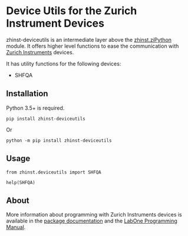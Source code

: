 # Device Utils for the Zurich Instrument Devices

zhinst-deviceutils is an intermediate layer above the [zhinst.ziPython](https://pypi.org/project/zhinst/) module.
It offers higher level functions to ease the communication with [Zurich Instruments](https://zhinst.com) devices.

It has utility functions for the following devices:
* SHFQA

## Installation
Python 3.5+ is required.
```
pip install zhinst-deviceutils
```
Or
```
python -m pip install zhinst-deviceutils
```

## Usage
```
from zhinst.deviceutils import SHFQA

help(SHFQA)

```

## About

More information about programming with Zurich Instruments devices is available in the [package documentation](http://docs.pages.zhinst.com/manuals/zhinst-deviceutils/index.html) and the [LabOne Programming Manual](https://docs.zhinst.com/labone_programming_manual/overview.html).
